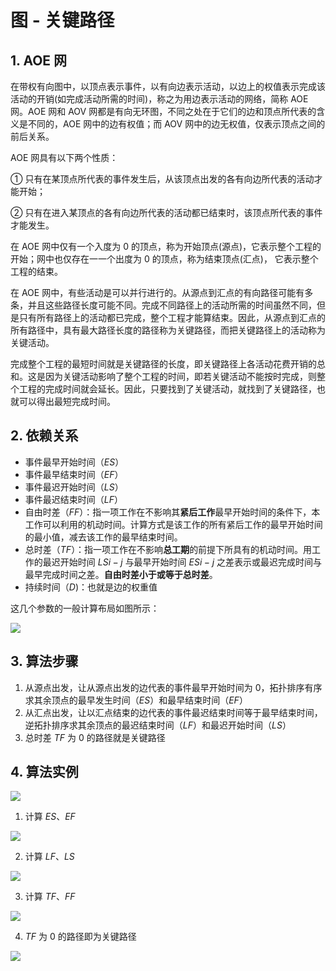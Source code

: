 # 图 - 关键路径

## 1. AOE 网

在带权有向图中，以顶点表示事件，以有向边表示活动，以边上的权值表示完成该活动的开销(如完成活动所需的时间)，称之为用边表示活动的网络，简称 AOE 网。AOE 网和 AOV 网都是有向无环图，不同之处在于它们的边和顶点所代表的含义是不同的，AOE 网中的边有权值；而 AOV 网中的边无权值，仅表示顶点之间的前后关系。

AOE 网具有以下两个性质：

① 只有在某顶点所代表的事件发生后，从该顶点出发的各有向边所代表的活动才能开始；

② 只有在进入某顶点的各有向边所代表的活动都已结束时，该顶点所代表的事件才能发生。

在 AOE 网中仅有一个入度为 $0$ 的顶点，称为开始顶点(源点)，它表示整个工程的开始；网中也仅存在一一个出度为 $0$ 的顶点，称为结束顶点(汇点)， 它表示整个工程的结束。

在 AOE 网中，有些活动是可以并行进行的。从源点到汇点的有向路径可能有多条，并且这些路径长度可能不同。完成不同路径上的活动所需的时间虽然不同，但是只有所有路径上的活动都已完成，整个工程才能算结束。因此，从源点到汇点的所有路径中，具有最大路径长度的路径称为关键路径，而把关键路径上的活动称为关键活动。

完成整个工程的最短时间就是关键路径的长度，即关键路径上各活动花费开销的总和。这是因为关键活动影响了整个工程的时间，即若关键活动不能按时完成，则整个工程的完成时间就会延长。因此，只要找到了关键活动，就找到了关键路径，也就可以得出最短完成时间。

## 2. 依赖关系

- 事件最早开始时间（$ES$）
- 事件最早结束时间（$EF$）
- 事件最迟开始时间（$LS$）
- 事件最迟结束时间（$LF$）
- 自由时差（$FF$）：指一项工作在不影响其**紧后工作**最早开始时间的条件下，本工作可以利用的机动时间。计算方式是该工作的所有紧后工作的最早开始时间的最小值，减去该工作的最早结束时间。
- 总时差（$TF$）：指一项工作在不影响**总工期**的前提下所具有的机动时间。用工作的最迟开始时间 $LS{i-j}$ 与最早开始时间 $ES{i-j}$ 之差表示或最迟完成时间与最早完成时间之差。**自由时差小于或等于总时差**。
- 持续时间（$D$)：也就是边的权重值

这几个参数的一般计算布局如图所示：

![](/imgs/algorithm/data-structure/graph-aoe-1.png)

## 3. 算法步骤

1. 从源点出发，让从源点出发的边代表的事件最早开始时间为 $0$，拓扑排序有序求其余顶点的最早发生时间（$ES$）和最早结束时间（$EF$）
2. 从汇点出发，让以汇点结束的边代表的事件最迟结束时间等于最早结束时间，逆拓扑排序求其余顶点的最迟结束时间（$LF$）和最迟开始时间（$LS$）
3. 总时差 $TF$ 为 $0$ 的路径就是关键路径

## 4. 算法实例

![](/imgs/algorithm/data-structure/graph-aoe-2.png)

1. 计算 $ES$、$EF$

![](/imgs/algorithm/data-structure/graph-aoe-3.png)

2. 计算 $LF$、$LS$

![](/imgs/algorithm/data-structure/graph-aoe-4.png)

3. 计算 $TF$、$FF$

![](/imgs/algorithm/data-structure/graph-aoe-5.png)

4. $TF$ 为 $0$ 的路径即为关键路径

![](/imgs/algorithm/data-structure/graph-aoe-6.png)

